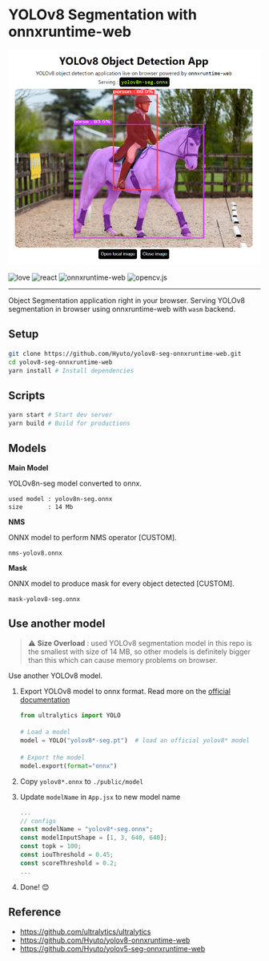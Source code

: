 # YOLOv8 Segmentation with onnxruntime-web

<p align="center">
  <img src="./sample.png" />
</p>

![love](https://img.shields.io/badge/Made%20with-🖤-white)
![react](https://img.shields.io/badge/React-blue?logo=react)
![onnxruntime-web](https://img.shields.io/badge/onnxruntime--web-white?logo=onnx&logoColor=black)
![opencv.js](https://img.shields.io/badge/opencv.js-green?logo=opencv)

---

Object Segmentation application right in your browser.
Serving YOLOv8 segmentation in browser using onnxruntime-web with `wasm` backend.

## Setup

```bash
git clone https://github.com/Hyuto/yolov8-seg-onnxruntime-web.git
cd yolov8-seg-onnxruntime-web
yarn install # Install dependencies
```

## Scripts

```bash
yarn start # Start dev server
yarn build # Build for productions
```

## Models

**Main Model**

YOLOv8n-seg model converted to onnx.

```
used model : yolov8n-seg.onnx
size       : 14 Mb
```

**NMS**

ONNX model to perform NMS operator [CUSTOM].

```
nms-yolov8.onnx
```

**Mask**

ONNX model to produce mask for every object detected [CUSTOM].

```
mask-yolov8-seg.onnx
```

## Use another model

> :warning: **Size Overload** : used YOLOv8 segmentation model in this repo is the smallest with size of 14 MB, so other models is definitely bigger than this which can cause memory problems on browser.

Use another YOLOv8 model.

1. Export YOLOv8 model to onnx format. Read more on the [official documentation](https://docs.ultralytics.com/tasks/segmentation/#export)

   ```python
   from ultralytics import YOLO

   # Load a model
   model = YOLO("yolov8*-seg.pt")  # load an official yolov8* model

   # Export the model
   model.export(format="onnx")
   ```

2. Copy `yolov8*.onnx` to `./public/model`
3. Update `modelName` in `App.jsx` to new model name
   ```jsx
   ...
   // configs
   const modelName = "yolov8*-seg.onnx";
   const modelInputShape = [1, 3, 640, 640];
   const topk = 100;
   const iouThreshold = 0.45;
   const scoreThreshold = 0.2;
   ...
   ```
4. Done! 😊

## Reference

- https://github.com/ultralytics/ultralytics
- https://github.com/Hyuto/yolov8-onnxruntime-web
- https://github.com/Hyuto/yolov5-seg-onnxruntime-web
